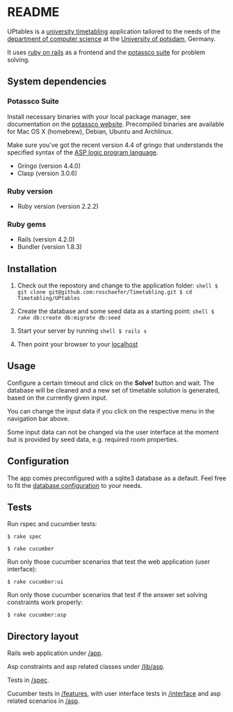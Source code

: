 # README

UPtables is a [university timetabling](http://www.cs.uni-potsdam.de/wv/pdfformat/basotainsc13a.pdf) application tailored to the needs of the [department of computer science](http://www.cs.uni-potsdam.de/) at the [University of potsdam](https://www.uni-potsdam.de/en/), Germany.

It uses [ruby on rails](http://rubyonrails.org/) as a frontend and the [potassco suite](http://potassco.sourceforge.net/) for problem solving.


## System dependencies

### Potassco Suite

Install necessary binaries with your local package manager, see documentation on the [potassco website](http://potassco.sourceforge.net/).
Precompiled binaries are available for Mac OS X (homebrew), Debian, Ubuntu and Archlinux.

Make sure you've got the recent version 4.4 of gringo that understands the specified syntax of the [ASP logic program language](https://www.mat.unical.it/aspcomp2013/files/ASP-CORE-2.03b.pdf).

* Gringo (version 4.4.0)
* Clasp (version 3.0.6)

### Ruby version

* Ruby version (version 2.2.2)

### Ruby gems

* Rails (version 4.2.0)
* Bundler (version 1.8.3)


## Installation

1. Check out the repostory and change to the application folder:
        ```shell
          $ git clone git@github.com:roschaefer/Timetabling.git
          $ cd Timetabling/UPtables
        ```

2. Create the database and some seed data as a starting point:
        ```shell
          $ rake db:create db:migrate db:seed
        ```

3. Start your server by running
        ```shell
          $ rails s
        ```

4. Then point your browser to your [localhost](http://localhost:3000/)

## Usage

Configure a certain timeout and click on the **Solve!** button and wait. The database will be cleaned and a new set of timetable solution is generated, based on the currently given input.

You can change the input data if you click on the respective menu in the navigation bar above.

Some input data can not be changed via the user interface at the moment but is provided by seed data, e.g. required room properties.


## Configuration

The app comes preconfigured with a sqlite3 database as a default. Feel free to fit the [database configuration](config/database.yml) to your needs.


## Tests
Run rspec and cucumber tests:

```shell
$ rake spec
```

```shell
$ rake cucumber
```

Run only those cucumber scenarios that test the web application (user interface):
```
$ rake cucumber:ui
```

Run only those cucumber scenarios that test if the answer set solving constraints work properly:
```
$ rake cucumber:asp
```


## Directory layout

Rails web application under [/app](app).

Asp constraints and asp related classes under [/lib/asp](lib/asp).

Tests in [/spec](spec).

Cucumber tests in [/features](features), with user interface tests in [/interface](features/interface) and asp related scenarios in [/asp](features/asp).



